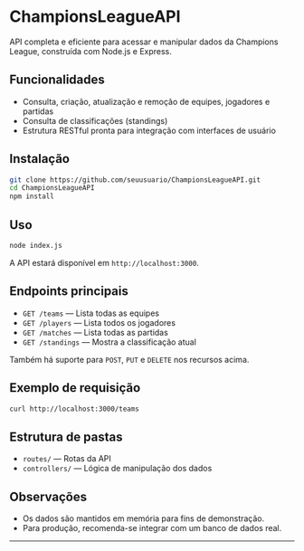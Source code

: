 # ChampionsLeagueAPI

API completa e eficiente para acessar e manipular dados da Champions League, construída com Node.js e Express.

## Funcionalidades

- Consulta, criação, atualização e remoção de equipes, jogadores e partidas
- Consulta de classificações (standings)
- Estrutura RESTful pronta para integração com interfaces de usuário

## Instalação

```bash
git clone https://github.com/seuusuario/ChampionsLeagueAPI.git
cd ChampionsLeagueAPI
npm install
```

## Uso

```bash
node index.js
```

A API estará disponível em `http://localhost:3000`.

## Endpoints principais

- `GET /teams` — Lista todas as equipes
- `GET /players` — Lista todos os jogadores
- `GET /matches` — Lista todas as partidas
- `GET /standings` — Mostra a classificação atual

Também há suporte para `POST`, `PUT` e `DELETE` nos recursos acima.

## Exemplo de requisição

```bash
curl http://localhost:3000/teams
```

## Estrutura de pastas

- `routes/` — Rotas da API
- `controllers/` — Lógica de manipulação dos dados

## Observações

- Os dados são mantidos em memória para fins de demonstração.
- Para produção, recomenda-se integrar com um banco de dados real.

---